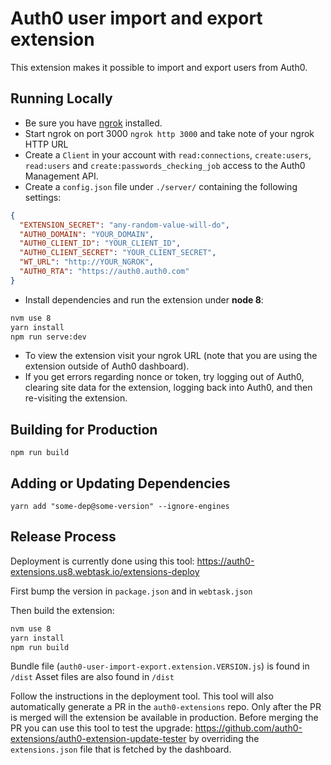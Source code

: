 # Auth0 user import and export extension

This extension makes it possible to import and export users from Auth0.

## Running Locally

 - Be sure you have [ngrok](https://ngrok.com/) installed.
 - Start ngrok on port 3000 `ngrok http 3000` and take note of your ngrok HTTP URL
 - Create a `Client` in your account with `read:connections`, `create:users`, `read:users` and `create:passwords_checking_job` access to the Auth0 Management API. 
 - Create a `config.json` file under `./server/` containing the following settings:

```json
{
  "EXTENSION_SECRET": "any-random-value-will-do",
  "AUTH0_DOMAIN": "YOUR_DOMAIN",
  "AUTH0_CLIENT_ID": "YOUR_CLIENT_ID",
  "AUTH0_CLIENT_SECRET": "YOUR_CLIENT_SECRET",
  "WT_URL": "http://YOUR_NGROK",
  "AUTH0_RTA": "https://auth0.auth0.com"
}
```

- Install dependencies and run the extension under **node 8**:

```bash
nvm use 8
yarn install
npm run serve:dev
```
- To view the extension visit your ngrok URL (note that you are using the extension outside of Auth0 dashboard).
- If you get errors regarding nonce or token, try logging out of Auth0, clearing site data for the extension, logging back into Auth0, and then re-visiting the extension.

## Building for Production

```
npm run build
```

## Adding or Updating Dependencies

```
yarn add "some-dep@some-version" --ignore-engines
```

## Release Process

Deployment is currently done using this tool: https://auth0-extensions.us8.webtask.io/extensions-deploy

First bump the version in `package.json` and in `webtask.json`

Then build the extension:

```bash
nvm use 8
yarn install
npm run build
```

Bundle file (`auth0-user-import-export.extension.VERSION.js`) is found in `/dist`
Asset files are also found in `/dist`

Follow the instructions in the deployment tool.  This tool will also automatically generate a PR in the `auth0-extensions` repo.  Only after the PR is merged will the extension be available in production.  Before merging the PR you can use this tool to test the upgrade: https://github.com/auth0-extensions/auth0-extension-update-tester by overriding the `extensions.json` file that is fetched by the dashboard.
